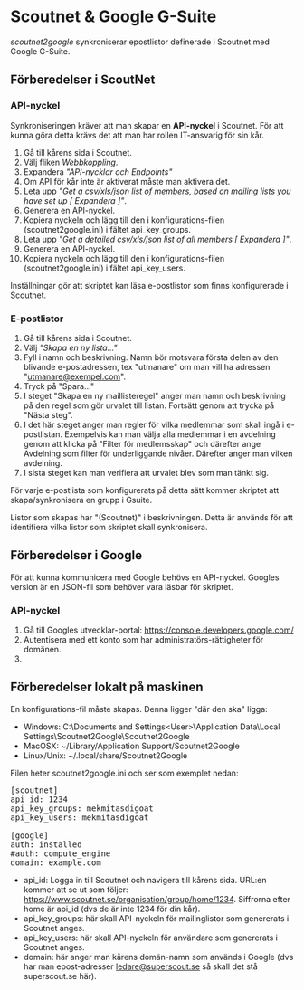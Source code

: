 # Scoutnet & Google G-Suite

_scoutnet2google_ synkroniserar epostlistor definerade i 
Scoutnet med Google G-Suite.

## Förberedelser i ScoutNet

### API-nyckel

Synkroniseringen kräver att man skapar en **API-nyckel** i 
Scoutnet. För att kunna göra detta krävs det att man har 
rollen IT-ansvarig för sin kår. 

1. Gå till kårens sida i Scoutnet.
2. Välj fliken *Webbkoppling*.
3. Expandera *"API-nycklar och Endpoints"*
4. Om API för kår inte är aktiverat måste man aktivera det.
5. Leta upp *"Get a csv/xls/json list of members, based on 
   mailing lists you have set up [ Expandera ]"*. 
6. Generera en API-nyckel.
7. Kopiera nyckeln och lägg till den i konfigurations-filen 
   (scoutnet2google.ini) i fältet api_key_groups.
8. Leta upp *"Get a detailed csv/xls/json list of all 
   members [ Expandera ]"*. 
9. Generera en API-nyckel.
10. Kopiera nyckeln och lägg till den i konfigurations-filen 
   (scoutnet2google.ini) i fältet api_key_users.

Inställningar gör att skriptet kan läsa e-postlistor som 
finns konfigurerade i Scoutnet.

### E-postlistor

1. Gå till kårens sida i Scoutnet.
2. Välj *"Skapa en ny lista..."*
3. Fyll i namn och beskrivning. Namn bör motsvara första 
   delen av den blivande e-postadressen, tex "utmanare" om 
   man vill ha adressen "utmanare@exempel.com".
4. Tryck på "Spara..."
5. I steget "Skapa en ny maillisteregel" anger man namn och 
   beskrivning på den regel som gör urvalet till listan. 
   Fortsätt genom att trycka på "Nästa steg".
6. I det här steget anger man regler för vilka medlemmar 
   som skall ingå i e-postlistan. Exempelvis kan man 
   välja alla medlemmar i en avdelning genom att klicka på
   "Filter för medlemsskap" och därefter ange Avdelning som 
   filter för underliggande nivåer. Därefter anger man 
   vilken avdelning.
7. I sista steget kan man verifiera att urvalet blev som man
   tänkt sig.

För varje e-postlista som konfigurerats på detta sätt kommer
skriptet att skapa/synkronisera en grupp i Gsuite.

Listor som skapas har "(Scoutnet)" i beskrivningen. Detta är
används för att identifiera vilka listor som skriptet skall
synkronisera.

## Förberedelser i Google

För att kunna kommunicera med Google behövs en API-nyckel.
Googles version är en JSON-fil som behöver vara läsbar för
skriptet.

### API-nyckel

1. Gå till Googles utvecklar-portal: 
   https://console.developers.google.com/
2. Autentisera med ett konto som har administratörs-rättigheter
   för domänen.
3. 

## Förberedelser lokalt på maskinen

En konfigurations-fil måste skapas. Denna ligger "där den 
ska" ligga:

* Windows: C:\Documents and Settings\<User>\Application Data\Local Settings\Scoutnet2Google\Scoutnet2Google
* MacOSX: ~/Library/Application Support/Scoutnet2Google
* Linux/Unix: ~/.local/share/Scoutnet2Google

Filen heter scoutnet2google.ini och ser som exemplet nedan:

<pre>
[scoutnet]
api_id: 1234
api_key_groups: mekmitasdigoat
api_key_users: mekmitasdigoat

[google]
auth: installed
#auth: compute_engine
domain: example.com
</pre>

* api_id: Logga in till Scoutnet och navigera till kårens 
  sida. URL:en kommer att se ut som följer: https://www.scoutnet.se/organisation/group/home/1234. 
  Siffrorna efter home är api_id (dvs de är inte 1234 för 
  din kår).
* api_key_groups: här skall API-nyckeln för mailinglistor 
  som genererats i Scoutnet anges.
* api_key_users: här skall API-nyckeln för användare som 
  genererats i Scoutnet anges.
* domain: här anger man kårens domän-namn som används i 
  Google (dvs har man epost-adresser ledare@superscout.se 
  så skall det stå superscout.se här).